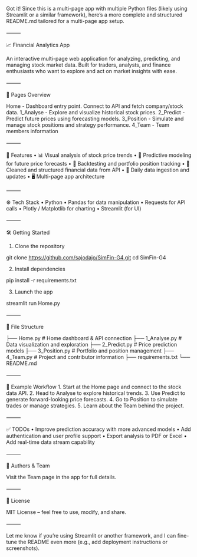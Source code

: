 Got it! Since this is a multi-page app with multiple Python files (likely using Streamlit or a similar framework), here’s a more complete and structured README.md tailored for a multi-page app setup.

⸻

📈 Financial Analytics App

An interactive multi-page web application for analyzing, predicting, and managing stock market data. Built for traders, analysts, and finance enthusiasts who want to explore and act on market insights with ease.

⸻

🧩 Pages Overview


Home - Dashboard entry point. Connect to API and fetch company/stock data.
1_Analyse - Explore and visualize historical stock prices.
2_Predict - Predict future prices using forecasting models.
3_Position - Simulate and manage stock positions and strategy performance.
4_Team - Team members information



⸻

🚀 Features
	•	📊 Visual analysis of stock price trends
	•	🤖 Predictive modeling for future price forecasts
	•	🧠 Backtesting and portfolio position tracking
	•	🧹 Cleaned and structured financial data from API
	•	🔁 Daily data ingestion and updates
	•	🖥️ Multi-page app architecture

⸻

⚙️ Tech Stack
	•	Python
	•	Pandas for data manipulation
	•	Requests for API calls
	•	Plotly / Matplotlib for charting
	•	Streamlit (for UI)

⸻

🛠️ Getting Started

1. Clone the repository

git clone https://github.com/sajodajo/SimFin-G4.git
cd SimFin-G4

2. Install dependencies

pip install -r requirements.txt

3. Launch the app

streamlit run Home.py



⸻

📁 File Structure

├── Home.py         # Home dashboard & API connection
├── 1_Analyse.py    # Data visualization and exploration
├── 2_Predict.py    # Price prediction models
├── 3_Position.py   # Portfolio and position management
├── 4_Team.py       # Project and contributor information
├── requirements.txt
└── README.md



⸻

🧠 Example Workflow
	1.	Start at the Home page and connect to the stock data API.
	2.	Head to Analyse to explore historical trends.
	3.	Use Predict to generate forward-looking price forecasts.
	4.	Go to Position to simulate trades or manage strategies.
	5.	Learn about the Team behind the project.

⸻

✅ TODOs
	•	Improve prediction accuracy with more advanced models
	•	Add authentication and user profile support
	•	Export analysis to PDF or Excel
	•	Add real-time data stream capability

⸻

👥 Authors & Team

Visit the Team page in the app for full details.

⸻

🪪 License

MIT License – feel free to use, modify, and share.

⸻

Let me know if you’re using Streamlit or another framework, and I can fine-tune the README even more (e.g., add deployment instructions or screenshots).